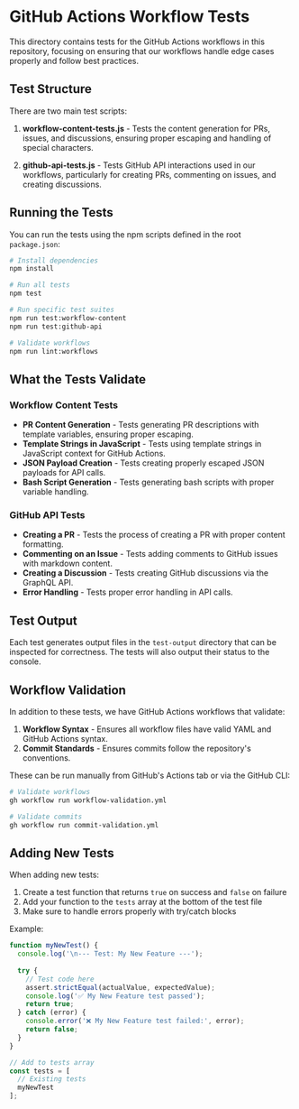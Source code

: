 # GitHub Actions Workflow Tests

This directory contains tests for the GitHub Actions workflows in this repository, focusing on ensuring that our workflows handle edge cases properly and follow best practices.

## Test Structure

There are two main test scripts:

1. **workflow-content-tests.js** - Tests the content generation for PRs, issues, and discussions, ensuring proper escaping and handling of special characters.

2. **github-api-tests.js** - Tests GitHub API interactions used in our workflows, particularly for creating PRs, commenting on issues, and creating discussions.

## Running the Tests

You can run the tests using the npm scripts defined in the root `package.json`:

```bash
# Install dependencies
npm install

# Run all tests
npm test

# Run specific test suites
npm run test:workflow-content
npm run test:github-api

# Validate workflows
npm run lint:workflows
```

## What the Tests Validate

### Workflow Content Tests

- **PR Content Generation** - Tests generating PR descriptions with template variables, ensuring proper escaping.
- **Template Strings in JavaScript** - Tests using template strings in JavaScript context for GitHub Actions.
- **JSON Payload Creation** - Tests creating properly escaped JSON payloads for API calls.
- **Bash Script Generation** - Tests generating bash scripts with proper variable handling.

### GitHub API Tests

- **Creating a PR** - Tests the process of creating a PR with proper content formatting.
- **Commenting on an Issue** - Tests adding comments to GitHub issues with markdown content.
- **Creating a Discussion** - Tests creating GitHub discussions via the GraphQL API.
- **Error Handling** - Tests proper error handling in API calls.

## Test Output

Each test generates output files in the `test-output` directory that can be inspected for correctness. The tests will also output their status to the console.

## Workflow Validation

In addition to these tests, we have GitHub Actions workflows that validate:

1. **Workflow Syntax** - Ensures all workflow files have valid YAML and GitHub Actions syntax.
2. **Commit Standards** - Ensures commits follow the repository's conventions.

These can be run manually from GitHub's Actions tab or via the GitHub CLI:

```bash
# Validate workflows
gh workflow run workflow-validation.yml

# Validate commits
gh workflow run commit-validation.yml
```

## Adding New Tests

When adding new tests:

1. Create a test function that returns `true` on success and `false` on failure
2. Add your function to the `tests` array at the bottom of the test file
3. Make sure to handle errors properly with try/catch blocks

Example:

```javascript
function myNewTest() {
  console.log('\n--- Test: My New Feature ---');
  
  try {
    // Test code here
    assert.strictEqual(actualValue, expectedValue);
    console.log('✅ My New Feature test passed');
    return true;
  } catch (error) {
    console.error('❌ My New Feature test failed:', error);
    return false;
  }
}

// Add to tests array
const tests = [
  // Existing tests
  myNewTest
]; 